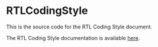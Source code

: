 # RTLCodingStyle


This is the source code for the RTL Coding Style document.

The RTL Coding Style documentation is available [here](https://yuunqiliu.github.io/RTLCodingStyle/).


